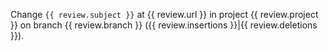 Change `{{ review.subject }}` at {{ review.url }} in project {{ review.project }} on branch {{ review.branch }} ({{ review.insertions }}|{{ review.deletions }}).
